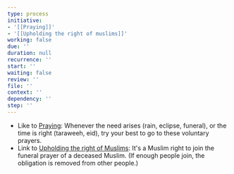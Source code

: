 ```yaml
---
type: process
initiative:
- '[[Praying]]'
- '[[Upholding the right of muslims]]'
working: false
due: ''
duration: null
recurrence: ''
start: ''
waiting: false
review: ''
file: ''
context: ''
dependency: ''
step: ''
---
```


* Like to [Praying](docs/sidebar1/Initiatives/worship/Praying.md): Whenever the need arises (rain, eclipse, funeral), or the time is right (taraweeh, eid), try your best to go to these voluntary prayers.
* Link to [Upholding the right of Muslims](docs/sidebar1/Initiatives/worship/Upholding%20the%20right%20of%20muslims.md): It's a Muslim right to join the funeral prayer of a deceased Muslim. (If enough people join, the obligation is removed from other people.)